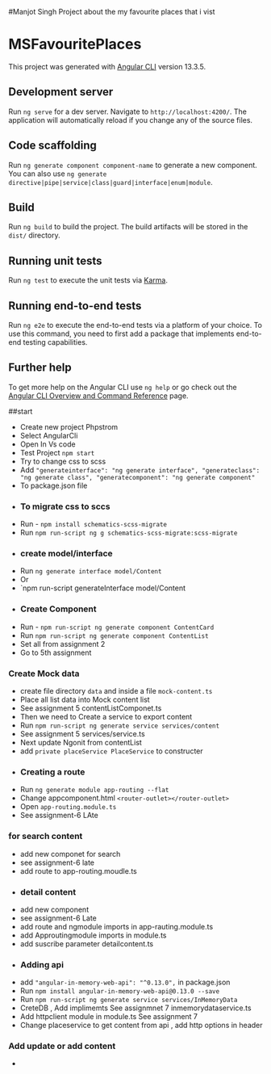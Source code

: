 #Manjot Singh
Project about the my favourite places that i vist
# MSFavouritePlaces 

This project was generated with [Angular CLI](https://github.com/angular/angular-cli) version 13.3.5.

## Development server

Run `ng serve` for a dev server. Navigate to `http://localhost:4200/`. The application will automatically reload if you change any of the source files.

## Code scaffolding

Run `ng generate component component-name` to generate a new component. You can also use `ng generate directive|pipe|service|class|guard|interface|enum|module`.

## Build

Run `ng build` to build the project. The build artifacts will be stored in the `dist/` directory.

## Running unit tests

Run `ng test` to execute the unit tests via [Karma](https://karma-runner.github.io).

## Running end-to-end tests

Run `ng e2e` to execute the end-to-end tests via a platform of your choice. To use this command, you need to first add a package that implements end-to-end testing capabilities.

## Further help

To get more help on the Angular CLI use `ng help` or go check out the [Angular CLI Overview and Command Reference](https://angular.io/cli) page.

##start
- Create new project Phpstrom 
- Select AngularCli 
- Open In Vs code 
- Test Project `npm start`
- Try to change css to scss
- Add `"generateinterface": "ng generate interface",
  "generateclass": "ng generate class",
  "generatecomponent": "ng generate component"` 
- To package.json file
- ### To migrate css to sccs
- Run - `npm install schematics-scss-migrate`
- Run `npm run-script ng g schematics-scss-migrate:scss-migrate`
- ### create model/interface
- Run `ng generate interface model/Content`
- Or
- `npm run-script generateInterface model/Content
- ### Create Component
- Run - `npm run-script ng generate component ContentCard`
- Run `npm run-script ng generate component ContentList`
- Set all from assignment 2
- Go to 5th assignment
### Create Mock data
- create file directory `data` and inside a file `mock-content.ts`
- Place all list data into Mock content list
- See assignment 5 contentListComponet.ts
- Then we need to Create a service to export content
- Run `npm run-script ng generate service services/content`
- See assignment 5 services/service.ts
- Next update Ngonit from contentList
- add `private placeService PlaceService` to constructer
- ### Creating a route
- Run `ng generate module app-routing --flat`
- Change appcomponent.html `<router-outlet></router-outlet>`
- Open `app-routing.module.ts`
- See assignment-6 LAte
### for search content
- add new componet for search 
- see assignment-6 late
- add route to app-routing.moudle.ts
- ### detail content
- add new component 
- see assignment-6 Late
- add route and ngmodule imports in app-rauting.module.ts
- add Approutingmodule imports in module.ts
- add suscribe parameter detailcontent.ts
- ### Adding api 
- add `"angular-in-memory-web-api": "^0.13.0",` in package.json
- Run  `npm install angular-in-memory-web-api@0.13.0 --save`
- Run `npm run-script ng generate service services/InMemoryData`
- CreteDB , Add implimemts  See assignmnet 7 inmemorydataservice.ts 
- Add httpclient module in module.ts See assignment 7
- Change placeservice to get content from api , add http options in header
### Add update or add content
- 

